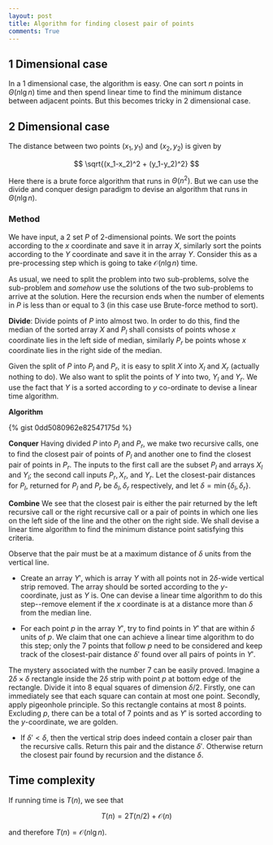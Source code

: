 ```yaml
---
layout: post
title: Algorithm for finding closest pair of points
comments: True
---
```


## 1 Dimensional case
In a 1 dimensional case, the algorithm is easy. One can sort $n$ points in $\Theta(n\lg n)$ time and then spend linear time to find the minimum distance between adjacent points. But this becomes tricky in 2 dimensional case.

## 2 Dimensional case

The distance between two points $(x_1, y_1)$ and $(x_2, y_2)$ is given by 

$$ \sqrt{(x_1-x_2)^2 + (y_1-y_2)^2} $$

Here there is a brute force algorithm that runs in $\Theta(n^2)$. But we can use the divide and conquer design paradigm to devise an algorithm that runs in $\Theta(n\lg n)$.

### Method

We have input, a 2 set $P$ of 2-dimensional points. We sort the points according to the $x$ coordinate and save it in array $X$, similarly sort the points according to the $Y$ coordinate and save it in the array $Y$. Consider this as a pre-processing step which is going to take $\mathcal O(n\lg n)$ time.

As usual, we need to split the problem into two sub-problems, solve the sub-problem and *somehow* use the solutions of the two sub-problems to arrive at the solution. Here the recursion ends when the number of elements in $P$ is less than or equal to $3$ (in this case use Brute-force method to sort).

**Divide**: Divide points of $P$ into almost two. In order to do this, find the median of the sorted array $X$ and $P_l$ shall consists of points whose $x$ coordinate lies in the left side of median, similarly $P_r$ be points whose $x$ coordinate lies in the right side of the median.

Given the split of $P$ into $P_l$ and $P_r$, it is easy to split $X$ into $X_l$ and $X_r$ (actually nothing to do). We also want to split the points of $Y$ into two, $Y_l$ and $Y_r$. We use the fact that $Y$ is a sorted according to $y$ co-ordinate to devise a linear time algorithm.

**Algorithm**

{% gist 0dd5080962e82547175d %}

**Conquer**  Having divided $P$ into $P_l$ and $P_r$, we make two recursive calls, one to find the closest pair of points of $P_l$ and another one to find the closest pair of points in $P_r$. The inputs to the first call are the subset $P_l$ and arrays $X_l$ and $Y_l$; the second call inputs $P_r, X_r,$ and $Y_r$. Let the closest-pair distances for $P_l$, returned for $P_l$ and $P_r$ be $\delta_l, \delta_r$ respectively, and let $\delta = \min \{ \delta_l, \delta_r\}$.

**Combine** We see that the closest pair is either the pair returned by the left recursive call or the right recursive call or a pair of points in which one lies on the left side of the line and the other on the right side. We shall devise a linear time algorithm to find the minimum distance point satisfying this criteria.

Observe that the pair must be at a maximum distance of $\delta$ units from the vertical line.

- Create an array $Y'$, which is array $Y$ with all points not in $2\delta$-wide vertical strip removed. The array should be sorted according to the $y$-coordinate, just as $Y$ is. One can devise a linear time algorithm to do this step--remove element if the $x$ coordinate is at a distance more than $\delta$ from the median line.

- For each point $p$ in the array $Y'$, try to find points in $Y'$ that are within $\delta$ units of $p$. We claim that one can achieve a linear time algorithm to do this step; only the $7$ points that follow $p$ need to be considered and keep track of the closest-pair distance $\delta'$ found over all pairs of points in $Y'$.

The mystery associated with the number $7$ can be easily proved. Imagine a $2\delta \times \delta$ rectangle inside the $2\delta$ strip with point $p$ at bottom edge of the rectangle. Divide it into $8$ equal squares of dimension $\delta/2$. Firstly, one can immediately see that each square can contain at most one point. Secondly, apply pigeonhole principle. So this rectangle contains at most $8$ points. Excluding $p$, there can be a total of $7$ points and as $Y'$ is sorted according to the $y$-coordinate, we are golden. 

- If $\delta'<\delta$, then the vertical strip does indeed contain a closer pair than the recursive calls. Return this pair and the distance $\delta'$. Otherwise return the closest pair found by recursion and the distance $\delta$.

## Time complexity

If running time is $T(n)$, we see that 

$$ T(n) = 2T(n/2) + \mathcal O(n)$$

and therefore $T(n) = \mathcal O(n\lg n)$.